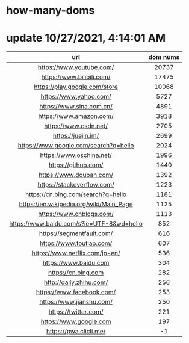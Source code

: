 # how-many-doms

# update 10/27/2021, 4:14:01 AM

url | dom nums
:-: | :-:
https://www.youtube.com/ | 20737
https://www.bilibili.com/ | 17475
https://play.google.com/store | 10068
https://www.yahoo.com/ | 5727
https://www.sina.com.cn/ | 4891
https://www.amazon.com/ | 3918
https://www.csdn.net/ | 2705
https://juejin.im/ | 2699
https://www.google.com/search?q=hello | 2024
https://www.oschina.net/ | 1996
https://github.com/ | 1440
https://www.douban.com/ | 1392
https://stackoverflow.com/ | 1223
https://cn.bing.com/search?q=hello | 1181
https://en.wikipedia.org/wiki/Main_Page | 1125
https://www.cnblogs.com/ | 1113
https://www.baidu.com/s?ie=UTF-8&wd=hello | 852
https://segmentfault.com/ | 616
https://www.toutiao.com/ | 607
https://www.netflix.com/jp-en/ | 536
https://www.baidu.com | 304
https://cn.bing.com | 282
http://daily.zhihu.com/ | 256
https://www.facebook.com/ | 253
https://www.jianshu.com/ | 250
https://twitter.com/ | 221
https://www.google.com | 197
https://pwa.clicli.me/ | -1
